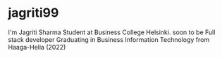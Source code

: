 # jagriti99
I'm Jagriti Sharma
Student at Business College Helsinki.
soon to be Full stack developer
Graduating in Business Information Technology from Haaga-Helia (2022)

